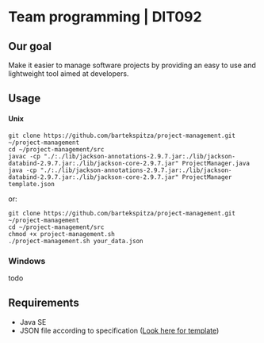 # Team programming | DIT092

##  Our goal
Make it easier to manage software projects by providing an easy to use and lightweight tool aimed at developers.

## Usage
#### Unix
    git clone https://github.com/bartekspitza/project-management.git ~/project-management
    cd ~/project-management/src
    javac -cp "./:./lib/jackson-annotations-2.9.7.jar:./lib/jackson-databind-2.9.7.jar:./lib/jackson-core-2.9.7.jar" ProjectManager.java
    java -cp "./:./lib/jackson-annotations-2.9.7.jar:./lib/jackson-databind-2.9.7.jar:./lib/jackson-core-2.9.7.jar" ProjectManager template.json 

or:

    git clone https://github.com/bartekspitza/project-management.git ~/project-management
    cd ~/project-management/src
    chmod +x project-management.sh
    ./project-management.sh your_data.json
    
### Windows
todo
    

## Requirements
* Java SE
* JSON file according to specification ([Look here for template](https://github.com/bartekspitza/project-management/blob/master/template.json))

